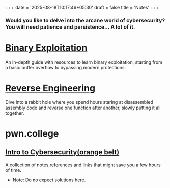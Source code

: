 +++
date = '2025-08-18T10:17:46+05:30'
draft = false 
title = 'Notes'
+++

### Would you like to delve into the arcane world of cybersecurity? You will need patience and persistence... A lot of it.

# [Binary Exploitation](/notes/binary_exploitation)

An in-depth guide with resources to learn binary exploitation, starting from a basic buffer overflow to bypassing modern protections.

# [Reverse Engineering](notes/reverse_engineering)

Dive into a rabbit hole where you spend hours staring at disassembled assembly code and reverse one function after another, slowly putting it all together.

# pwn.college 

## [Intro to Cybersecurity(orange belt)](/notes/intro_to_cybersecurity)

A collection of notes,references and links that might save you a few hours of time.
 - Note: Do no expect solutions here.

